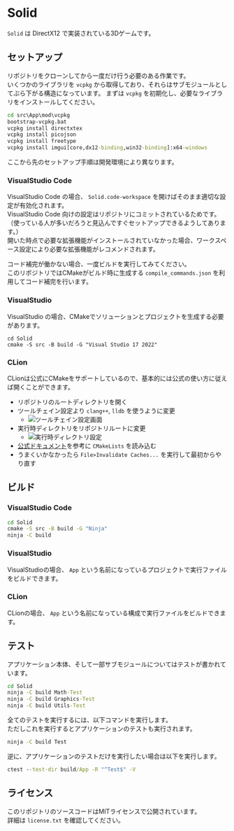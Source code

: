 # Solid
`Solid` は DirectX12 で実装されている3Dゲームです。

## セットアップ
リポジトリをクローンしてから一度だけ行う必要のある作業です。  
いくつかのライブラリを `vcpkg` から取得しており、それらはサブモジュールとしてぶら下がる構造になっています。
まずは `vcpkg` を初期化し、必要なライブラリをインストールしてください。
````bat
cd src\App\mod\vcpkg
bootstrap-vcpkg.bat
vcpkg install directxtex
vcpkg install picojson
vcpkg install freetype
vcpkg install imgui[core,dx12-binding,win32-binding]:x64-windows
````

ここから先のセットアップ手順は開発環境により異なります。

### VisualStudio Code
VisualStudio Code の場合、 `Solid.code-workspace` を開けばそのまま適切な設定が有効化されます。  
VisualStudio Code 向けの設定はリポジトリにコミットされているためです。  
（使っている人が多いだろうと見込んですぐセットアップできるようしてあります。）  
開いた時点で必要な拡張機能がインストールされていなかった場合、ワークスペース設定により必要な拡張機能がレコメンドされます。

コード補完が働かない場合、一度ビルドを実行してみてください。  
このリポジトリではCMakeがビルド時に生成する `compile_commands.json` を利用してコード補完を行います。

### VisualStudio
VisualStudio の場合、CMakeでソリューションとプロジェクトを生成する必要があります。
````
cd Solid
cmake -S src -B build -G "Visual Studio 17 2022"
````

### CLion
CLionは公式にCMakeをサポートしているので、基本的には公式の使い方に従えば開くことができます。

* リポジトリのルートディレクトリを開く
* ツールチェイン設定より `clang++`, `lldb` を使うように変更
    * ![ツールチェイン設定画面](doc/images/CLion_toolchain.png)
* 実行時ディレクトリをリポジトリルートに変更
    * ![実行時ディレクトリ設定](doc/images/CLion_cwd.png)
* [公式ドキュメント](https://pleiades.io/help/clion/reloading-project.html#manual-reload)を参考に `CMakeLists` を読み込む
* うまくいかなかったら `File>Invalidate Caches...` を実行して最初からやり直す

## ビルド

### VisualStudio Code
````bat
cd Solid
cmake -S src -B build -G "Ninja"
ninja -C build
````

### VisualStudio
VisualStudioの場合、 `App` という名前になっているプロジェクトで実行ファイルをビルドできます。

### CLion
CLionの場合、 `App` という名前になっている構成で実行ファイルをビルドできます。

## テスト
アプリケーション本体、そして一部サブモジュールについてはテストが書かれています。
````bat
cd Solid
ninja -C build Math-Test
ninja -C build Graphics-Test
ninja -C build Utils-Test
````

全てのテストを実行するには、以下コマンドを実行します。  
ただしこれを実行するとアプリケーションのテストも実行されます。
````bat
ninja -C build Test
````

逆に、アプリケーションのテストだけを実行したい場合は以下を実行します。
````bat
ctest --test-dir build/App -R "^Test$" -V
````

## ライセンス
このリポジトリのソースコードはMITライセンスで公開されています。  
詳細は `license.txt` を確認してください。